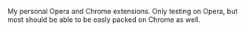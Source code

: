 My personal Opera and Chrome extensions. Only testing on Opera, but most should be able to be easly packed on Chrome as well.
